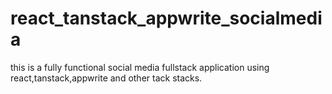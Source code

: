 # react_tanstack_appwrite_socialmedia

this is a fully functional social media fullstack application using react,tanstack,appwrite and other tack stacks.
